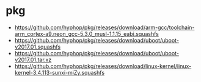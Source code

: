 # pkg

* https://github.com/hyphop/pkg/releases/download/arm-gcc/toolchain-arm_cortex-a9.neon_gcc-5.3.0_musl-1.1.15_eabi.squashfs
* https://github.com/hyphop/pkg/releases/download/uboot/uboot-v2017.01.squashfs
* https://github.com/hyphop/pkg/releases/download/uboot/uboot-v2017.01.tar.xz
* https://github.com/hyphop/pkg/releases/download/linux-kernel/linux-kernel-3.4.113-sunxi-miZy.squashfs




